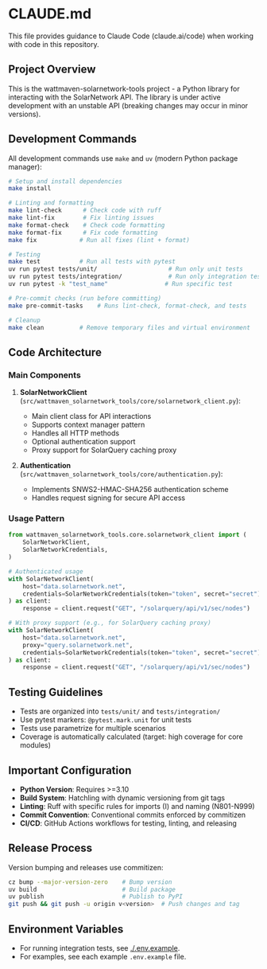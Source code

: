 # CLAUDE.md

This file provides guidance to Claude Code (claude.ai/code) when working with code in this repository.

## Project Overview

This is the wattmaven-solarnetwork-tools project - a Python library for interacting with the SolarNetwork API. The library is under active development with an unstable API (breaking changes may occur in minor versions).

## Development Commands

All development commands use `make` and `uv` (modern Python package manager):

```bash
# Setup and install dependencies
make install

# Linting and formatting
make lint-check      # Check code with ruff
make lint-fix        # Fix linting issues
make format-check    # Check code formatting
make format-fix      # Fix code formatting
make fix            # Run all fixes (lint + format)

# Testing
make test           # Run all tests with pytest
uv run pytest tests/unit/                    # Run only unit tests
uv run pytest tests/integration/             # Run only integration tests
uv run pytest -k "test_name"                # Run specific test

# Pre-commit checks (run before committing)
make pre-commit-tasks    # Runs lint-check, format-check, and tests

# Cleanup
make clean          # Remove temporary files and virtual environment
```

## Code Architecture

### Main Components

1. **SolarNetworkClient** (`src/wattmaven_solarnetwork_tools/core/solarnetwork_client.py`): 
   - Main client class for API interactions
   - Supports context manager pattern
   - Handles all HTTP methods
   - Optional authentication support
   - Proxy support for SolarQuery caching proxy

2. **Authentication** (`src/wattmaven_solarnetwork_tools/core/authentication.py`):
   - Implements SNWS2-HMAC-SHA256 authentication scheme
   - Handles request signing for secure API access

### Usage Pattern

```python
from wattmaven_solarnetwork_tools.core.solarnetwork_client import (
    SolarNetworkClient,
    SolarNetworkCredentials,
)

# Authenticated usage
with SolarNetworkClient(
    host="data.solarnetwork.net",
    credentials=SolarNetworkCredentials(token="token", secret="secret")
) as client:
    response = client.request("GET", "/solarquery/api/v1/sec/nodes")

# With proxy support (e.g., for SolarQuery caching proxy)
with SolarNetworkClient(
    host="data.solarnetwork.net",
    proxy="query.solarnetwork.net",
    credentials=SolarNetworkCredentials(token="token", secret="secret")
) as client:
    response = client.request("GET", "/solarquery/api/v1/sec/nodes")
```

## Testing Guidelines

- Tests are organized into `tests/unit/` and `tests/integration/`
- Use pytest markers: `@pytest.mark.unit` for unit tests
- Tests use parametrize for multiple scenarios
- Coverage is automatically calculated (target: high coverage for core modules)

## Important Configuration

- **Python Version**: Requires >=3.10
- **Build System**: Hatchling with dynamic versioning from git tags
- **Linting**: Ruff with specific rules for imports (I) and naming (N801-N999)
- **Commit Convention**: Conventional commits enforced by commitizen
- **CI/CD**: GitHub Actions workflows for testing, linting, and releasing

## Release Process

Version bumping and releases use commitizen:

```bash
cz bump --major-version-zero    # Bump version
uv build                        # Build package
uv publish                      # Publish to PyPI
git push && git push -u origin v<version>  # Push changes and tag
```

## Environment Variables

- For running integration tests, see [./.env.example](./.env.example).
- For examples, see each example `.env.example` file.
 